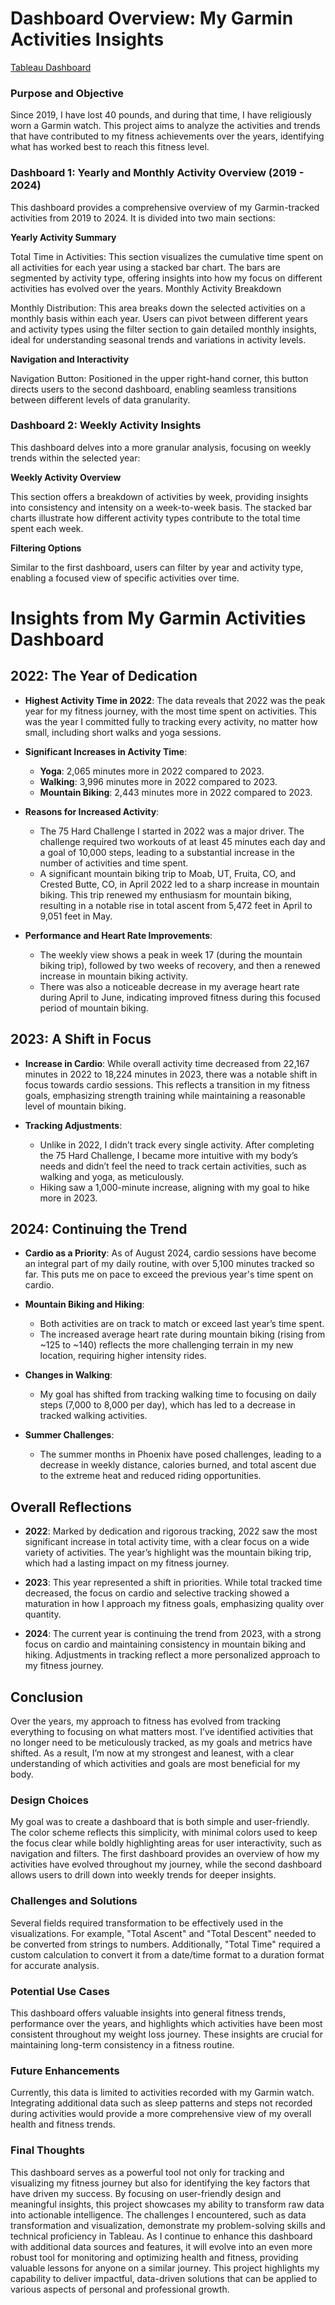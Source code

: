 # Dashboard Overview: My Garmin Activities Insights
[Tableau Dashboard](https://public.tableau.com/app/profile/drew.pomeroy/viz/GarminDashboardProject/Dashboard1)

### Purpose and Objective
Since 2019, I have lost 40 pounds, and during that time, I have religiously worn a Garmin watch. This project aims to analyze the activities and trends that have contributed to my fitness achievements over the years, identifying what has worked best to reach this fitness level.

### Dashboard 1: Yearly and Monthly Activity Overview (2019 - 2024)
This dashboard provides a comprehensive overview of my Garmin-tracked activities from 2019 to 2024. It is divided into two main sections:

**Yearly Activity Summary**

Total Time in Activities: This section visualizes the cumulative time spent on all activities for each year using a stacked bar chart. The bars are segmented by activity type, offering insights into how my focus on different activities has evolved over the years.
Monthly Activity Breakdown

Monthly Distribution: This area breaks down the selected activities on a monthly basis within each year. Users can pivot between different years and activity types using the filter section to gain detailed monthly insights, ideal for understanding seasonal trends and variations in activity levels.

**Navigation and Interactivity**

Navigation Button: Positioned in the upper right-hand corner, this button directs users to the second dashboard, enabling seamless transitions between different levels of data granularity.

### Dashboard 2: Weekly Activity Insights
This dashboard delves into a more granular analysis, focusing on weekly trends within the selected year:

**Weekly Activity Overview**

This section offers a breakdown of activities by week, providing insights into consistency and intensity on a week-to-week basis. The stacked bar charts illustrate how different activity types contribute to the total time spent each week.

**Filtering Options**

Similar to the first dashboard, users can filter by year and activity type, enabling a focused view of specific activities over time.

# Insights from My Garmin Activities Dashboard

## 2022: The Year of Dedication

- **Highest Activity Time in 2022**: The data reveals that 2022 was the peak year for my fitness journey, with the most time spent on activities. This was the year I committed fully to tracking every activity, no matter how small, including short walks and yoga sessions.

- **Significant Increases in Activity Time**:
  - **Yoga**: 2,065 minutes more in 2022 compared to 2023.
  - **Walking**: 3,996 minutes more in 2022 compared to 2023.
  - **Mountain Biking**: 2,443 minutes more in 2022 compared to 2023.

- **Reasons for Increased Activity**:
  - The 75 Hard Challenge I started in 2022 was a major driver. The challenge required two workouts of at least 45 minutes each day and a goal of 10,000 steps, leading to a substantial increase in the number of activities and time spent.
  - A significant mountain biking trip to Moab, UT, Fruita, CO, and Crested Butte, CO, in April 2022 led to a sharp increase in mountain biking. This trip renewed my enthusiasm for mountain biking, resulting in a notable rise in total ascent from 5,472 feet in April to 9,051 feet in May.

- **Performance and Heart Rate Improvements**:
  - The weekly view shows a peak in week 17 (during the mountain biking trip), followed by two weeks of recovery, and then a renewed increase in mountain biking activity.
  - There was also a noticeable decrease in my average heart rate during April to June, indicating improved fitness during this focused period of mountain biking.

## 2023: A Shift in Focus

- **Increase in Cardio**: While overall activity time decreased from 22,167 minutes in 2022 to 18,224 minutes in 2023, there was a notable shift in focus towards cardio sessions. This reflects a transition in my fitness goals, emphasizing strength training while maintaining a reasonable level of mountain biking.

- **Tracking Adjustments**:
  - Unlike in 2022, I didn’t track every single activity. After completing the 75 Hard Challenge, I became more intuitive with my body’s needs and didn’t feel the need to track certain activities, such as walking and yoga, as meticulously.
  - Hiking saw a 1,000-minute increase, aligning with my goal to hike more in 2023.

## 2024: Continuing the Trend

- **Cardio as a Priority**: As of August 2024, cardio sessions have become an integral part of my daily routine, with over 5,100 minutes tracked so far. This puts me on pace to exceed the previous year's time spent on cardio.

- **Mountain Biking and Hiking**:
  - Both activities are on track to match or exceed last year’s time spent.
  - The increased average heart rate during mountain biking (rising from ~125 to ~140) reflects the more challenging terrain in my new location, requiring higher intensity rides.

- **Changes in Walking**:
  - My goal has shifted from tracking walking time to focusing on daily steps (7,000 to 8,000 per day), which has led to a decrease in tracked walking activities.

- **Summer Challenges**:
  - The summer months in Phoenix have posed challenges, leading to a decrease in weekly distance, calories burned, and total ascent due to the extreme heat and reduced riding opportunities.

## Overall Reflections

- **2022**: Marked by dedication and rigorous tracking, 2022 saw the most significant increase in total activity time, with a clear focus on a wide variety of activities. The year’s highlight was the mountain biking trip, which had a lasting impact on my fitness journey.

- **2023**: This year represented a shift in priorities. While total tracked time decreased, the focus on cardio and selective tracking showed a maturation in how I approach my fitness goals, emphasizing quality over quantity.

- **2024**: The current year is continuing the trend from 2023, with a strong focus on cardio and maintaining consistency in mountain biking and hiking. Adjustments in tracking reflect a more personalized approach to my fitness journey.

## Conclusion

Over the years, my approach to fitness has evolved from tracking everything to focusing on what matters most. I’ve identified activities that no longer need to be meticulously tracked, as my goals and metrics have shifted. As a result, I’m now at my strongest and leanest, with a clear understanding of which activities and goals are most beneficial for my body.


### Design Choices
My goal was to create a dashboard that is both simple and user-friendly. The color scheme reflects this simplicity, with minimal colors used to keep the focus clear while boldly highlighting areas for user interactivity, such as navigation and filters. The first dashboard provides an overview of how my activities have evolved throughout my journey, while the second dashboard allows users to drill down into weekly trends for deeper insights.

### Challenges and Solutions
Several fields required transformation to be effectively used in the visualizations. For example, "Total Ascent" and "Total Descent" needed to be converted from strings to numbers. Additionally, "Total Time" required a custom calculation to convert it from a date/time format to a duration format for accurate analysis.

### Potential Use Cases
This dashboard offers valuable insights into general fitness trends, performance over the years, and highlights which activities have been most consistent throughout my weight loss journey. These insights are crucial for maintaining long-term consistency in a fitness routine.

### Future Enhancements
Currently, this data is limited to activities recorded with my Garmin watch. Integrating additional data such as sleep patterns and steps not recorded during activities would provide a more comprehensive view of my overall health and fitness trends.

### Final Thoughts
This dashboard serves as a powerful tool not only for tracking and visualizing my fitness journey but also for identifying the key factors that have driven my success. By focusing on user-friendly design and meaningful insights, this project showcases my ability to transform raw data into actionable intelligence. The challenges I encountered, such as data transformation and visualization, demonstrate my problem-solving skills and technical proficiency in Tableau. As I continue to enhance this dashboard with additional data sources and features, it will evolve into an even more robust tool for monitoring and optimizing health and fitness, providing valuable lessons for anyone on a similar journey. This project highlights my capability to deliver impactful, data-driven solutions that can be applied to various aspects of personal and professional growth.
